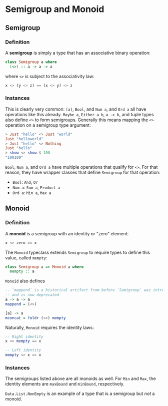 # Semigroup and Monoid

## Semigroup

### Definition

A **semigroup** is simply a type that has an associative binary operation:

```hs
class Semigroup a where
  (<>) :: a -> a -> a
```

where `<>` is subject to the associativity law:

```hs
x <> (y <> z) == (x <> y) <> z
```

### Instances

This is clearly very common: `[a]`, `Bool`, and `Num a`, and `Ord a` all have operations like this already. `Maybe a`, `Either a b`, `a -> b`, and tuple types also define `<>` to form semigroups. Generally this means mapping the `<>` operation on a semigroup type argument:

```hs
> Just "hello" <> Just "world"
Just "helloworld"
> Just "hello" <> Nothing
Just "hello"
> show <> show $ 100
"100100"
```

`Bool`, `Num a`, and `Ord a` have multiple operations that qualify for `<>`. For that reason, they have wrapper classes that define `Semigroup` for that operation:
* `Bool`: `And`, `Or`
* `Num a`: `Sum a`, `Product a`
* `Ord a`: `Min a`, `Max a`

## Monoid

### Definition

A **monoid** is a semigroup with an identity or "zero" element:

```hs
x <> zero == x
```

The `Monoid` typeclass extends `Semigroup` to require types to define this value, called `mempty`:

```hs
class Semigroup a => Monoid a where
  mempty :: a
```

`Monoid` also defines

```hs
-- `mappend` is a historical artifact from before `Semigroup` was introduced
-- and is now deprecated
a -> a -> a
mappend = (<>)

[a] -> a
mconcat = foldr (<>) mempty
```

Naturally, `Monoid` requires the identity laws:

```hs
-- Right identity
x <> mempty == x

-- Left identity
mempty <> x == x
```

### Instances

The semigroups listed above are all monoids as well. For `Min` and `Max`, the identity elements are `maxBound` and `minBound`, respectively.

`Data.List.NonEmpty` is an example of a type that is a semigroup but *not* a monoid.